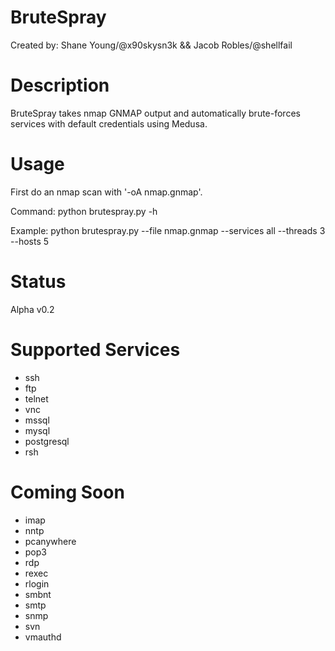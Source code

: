 # BruteSpray
Created by: Shane Young/@x90skysn3k && Jacob Robles/@shellfail 

# Description
BruteSpray takes nmap GNMAP output and automatically brute-forces services with default credentials using Medusa. 

# Usage
First do an nmap scan with '-oA nmap.gnmap'.

Command: python brutespray.py -h

Example: python brutespray.py --file nmap.gnmap --services all --threads 3 --hosts 5

# Status
Alpha v0.2

# Supported Services

* ssh
* ftp
* telnet
* vnc
* mssql
* mysql
* postgresql
* rsh

# Coming Soon

* imap
* nntp
* pcanywhere
* pop3
* rdp
* rexec
* rlogin
* smbnt
* smtp
* snmp
* svn
* vmauthd


